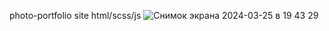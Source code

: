photo-portfolio site
html/scss/js
![Снимок экрана 2024-03-25 в 19 43 29](https://github.com/Kirill-Fokin/portfolio/assets/108081178/64480525-4fdc-4ef7-8289-5e1a794a9468)
